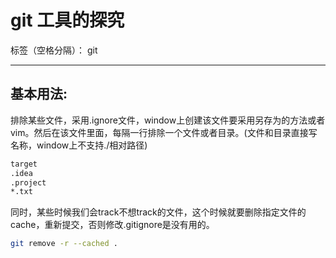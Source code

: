 # git 工具的探究

标签（空格分隔）： git

---

## 基本用法:

排除某些文件，采用.ignore文件，window上创建该文件要采用另存为的方法或者vim。然后在该文件里面，每隔一行排除一个文件或者目录。(文件和目录直接写名称，window上不支持./相对路径)
```sh
target
.idea
.project
*.txt
```

同时，某些时候我们会track不想track的文件，这个时候就要删除指定文件的cache，重新提交，否则修改.gitignore是没有用的。
```sh
git remove -r --cached .
```